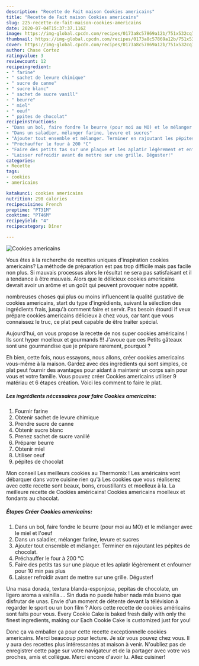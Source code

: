 ```yaml
---
description: "Recette de Fait maison Cookies americains"
title: "Recette de Fait maison Cookies americains"
slug: 225-recette-de-fait-maison-cookies-americains
date: 2020-07-04T15:37:37.116Z
image: https://img-global.cpcdn.com/recipes/0173a8c57869a12b/751x532cq70/cookies-americains-photo-principale-de-la-recette.jpg
thumbnail: https://img-global.cpcdn.com/recipes/0173a8c57869a12b/751x532cq70/cookies-americains-photo-principale-de-la-recette.jpg
cover: https://img-global.cpcdn.com/recipes/0173a8c57869a12b/751x532cq70/cookies-americains-photo-principale-de-la-recette.jpg
author: Chase Cortez
ratingvalue: 3
reviewcount: 12
recipeingredient:
- " farine"
- " sachet de levure chimique"
- " sucre de canne"
- " sucre blanc"
- " sachet de sucre vanill"
- " beurre"
- " miel"
- " oeuf"
- " ppites de chocolat"
recipeinstructions:
- "Dans un bol, faire fondre le beurre (pour moi au MO) et le mélanger avec le miel et l&#39;oeuf"
- "Dans un saladier, mélanger farine, levure et sucres"
- "Ajouter tout ensemble et mélanger. Terminer en rajoutant les pépites de chocolat."
- "Préchauffer le four à 200 °C"
- "Faire des petits tas sur une plaque et les aplatir légèrement et enfourner pour 10 min pas plus"
- "Laisser refroidir avant de mettre sur une grille. Déguster!"
categories:
- Recette
tags:
- cookies
- americains

katakunci: cookies americains 
nutrition: 298 calories
recipecuisine: French
preptime: "PT31M"
cooktime: "PT46M"
recipeyield: "4"
recipecategory: Dîner

---
```



![Cookies americains](https://img-global.cpcdn.com/recipes/0173a8c57869a12b/751x532cq70/cookies-americains-photo-principale-de-la-recette.jpg)

Vous êtes à la recherche de recettes uniques d'inspiration cookies americains? La méthode de préparation est pas trop difficile mais pas facile non plus. Si mauvais processus alors le résultat ne sera pas satisfaisant et il a tendance à être mauvais. Alors que le délicieux cookies americains devrait avoir un arôme et un goût qui peuvent provoquer notre appétit.

nombreuses choses qui plus ou moins influencent la qualité gustative de cookies americains, start du type d'ingrédients, suivant la sélection des ingrédients frais, jusqu'à comment faire et servir. Pas besoin étourdi if veux prépare cookies americains délicieux à chez vous, car tant que vous connaissez le truc, ce plat peut capable de être traiter spécial.

Aujourd&#39;hui, on vous propose la recette de nos super cookies américains ! Ils sont hyper moelleux et gourmands !!! J&#39;avoue que ces Petits gâteaux sont une gourmandise que je prépare rarement, pourquoi ?


Eh bien, cette fois, nous essayons, nous allons, créer cookies americains vous-même à la maison. Gardez avec des ingrédients qui sont simples, ce plat peut fournir des avantages pour aidant à maintenir un corps sain pour vous et votre famille. Vous pouvez créer Cookies americains utiliser 9 matériau et 6 étapes création. Voici les comment to faire le plat.

<!--inarticleads1-->

##### Les ingrédients nécessaires pour faire Cookies americains:

1. Fournir  farine
1. Obtenir  sachet de levure chimique
1. Prendre  sucre de canne
1. Obtenir  sucre blanc
1. Prenez  sachet de sucre vanillé
1. Préparer  beurre
1. Obtenir  miel
1. Utiliser  oeuf
1.   pépites de chocolat


Mon conseil  Les meilleurs cookies au Thermomix ! Les américains vont débarquer dans votre cuisine rien qu&#39;à Les cookies que vous réaliserez avec cette recette sont beaux, bons, croustillants et moelleux à la. La meilleure recette de Cookies américains! Cookies americains moelleux et fondants au chocolat. 

<!--inarticleads2-->

##### Étapes Créer Cookies americains:

1. Dans un bol, faire fondre le beurre (pour moi au MO) et le mélanger avec le miel et l&#39;oeuf
1. Dans un saladier, mélanger farine, levure et sucres
1. Ajouter tout ensemble et mélanger. Terminer en rajoutant les pépites de chocolat.
1. Préchauffer le four à 200 °C
1. Faire des petits tas sur une plaque et les aplatir légèrement et enfourner pour 10 min pas plus
1. Laisser refroidir avant de mettre sur une grille. Déguster!


Una masa dorada, textura blanda-esponjosa, pepitas de chocolate, un ligero aroma a vainilla…. Sin duda no puede haber nada más bueno que disfrutar de unas. Envie d&#39;un moment de détente devant la télévision à regarder le sport ou un bon film ? Alors cette recette de cookies américains sont faits pour vous. Every Cookie Cake is baked fresh daily with only the finest ingredients, making our Each Cookie Cake is customized just for you! 


Donc ça va emballer ça pour cette recette exceptionnelle cookies americains. Merci beaucoup pour lecture. Je sûr vous pouvez chez vous. Il y aura des recettes plus  intéressantes at maison à venir. N'oubliez pas de enregistrer cette page sur votre navigateur et de la partager avec votre vos proches, amis et collègue. Merci encore d'avoir lu. Allez cuisiner!
